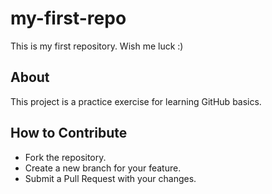 # my-first-repo
This is my first repository. Wish me luck :)
## About
This project is a practice exercise for learning GitHub basics.
## How to Contribute
- Fork the repository.
- Create a new branch for your feature.
- Submit a Pull Request with your changes.
